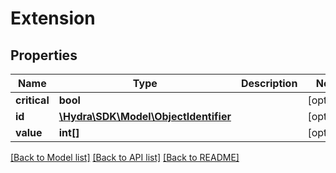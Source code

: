 # Extension

## Properties
Name | Type | Description | Notes
------------ | ------------- | ------------- | -------------
**critical** | **bool** |  | [optional] 
**id** | [**\Hydra\SDK\Model\ObjectIdentifier**](ObjectIdentifier.md) |  | [optional] 
**value** | **int[]** |  | [optional] 

[[Back to Model list]](../README.md#documentation-for-models) [[Back to API list]](../README.md#documentation-for-api-endpoints) [[Back to README]](../README.md)


